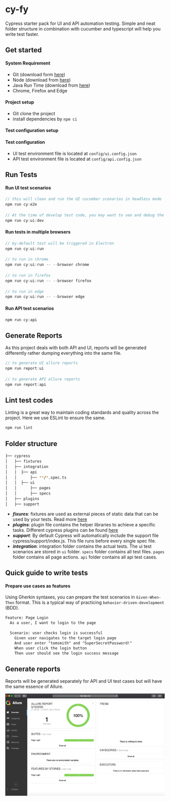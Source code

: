 # cy-fy

Cypress starter pack for UI and API automation testing. Simple and neat folder structure in combination with cucumber and typescript will help you write test faster.

## Get started

#### System Requirement

- Git (download form [here](https://git-scm.com/downloads))
- Node (download from [here](https://nodejs.org/en/download/))
- Java Run Time (download from [here](https://www.oracle.com/in/java/technologies/javase-downloads.html))
- Chrome, Firefox and Edge

#### Project setup

- Git clone the project
- install dependencies by `npm ci`

#### Test configuration setup

#### Test configuration

- UI test environment file is located at `config/ui.config.json`
- API test environment file is located at `config/api.config.json`

## Run Tests

#### Run UI test scenarios

```js
// this will clean and run the UI cucumber scenarios in headless mode
npm run cy:e2e

// At the time of develop test code, you may want to see and debug the execution
npm run cy:ui:dev
```

#### Run tests in multiple browsers

```js
// by-default test will be triggered in Electron
npm run cy:ui:run

// to run in chrome
npm run cy:ui:run -- --browser chrome

// to run in firefox
npm run cy:ui:run -- --browser firefox

// to run in edge
npm run cy:ui:run -- --browser edge
```

#### Run API test scenarios

```js
npm run cy:api
```

## Generate Reports

As this project deals with both API and UI, reports will be generated differently rather dumping everything into the same file.

```js
// to generate UI allure reports
npm run report:ui

// to generate API allure reports
npm run report:api
```

## Lint test codes

Linting is a great way to maintain coding standards and quality across the project. Here we use ESLint to ensure the same.

```js
npm run lint
```

## Folder structure

```bash
├── cypress
│   ├── fixtures
│   ├── integration
│   │  ├── api
│   │      ├── **/*.spec.ts
│   │  ├── ui
│   │      ├── pages
│   │      ├── specs
│   ├── plugins
│   ├── support
```

- _**fixures**_: fixtures are used as external pieces of static data that can be used by your tests. Read more [here](https://docs.cypress.io/guides/core-concepts/writing-and-organizing-tests.html#Fixture-Files)
- _**plugins**_: plugin file contains the helper libraries to achieve a specific tasks. Different cypress plugins can be found [here](https://docs.cypress.io/plugins/index.html)
- _**support**_: By default Cypress will automatically include the support file cypress/support/index.js. This file runs before every single spec file.
- _**integration**_: integration folder contains the actual tests. The ui test scenarios are stored in `ui` folder. `specs` folder contains all test files. `pages` folder contains all page actions. `api` folder contains all api test cases.

## Quick guide to write tests

#### Prepare use cases as features

Using Gherkin syntaxes, you can prepare the test scenarios in `Given-When-Then` format. This is a typical way of practicing `behavior-driven-development` (BDD).

```feature
Feature: Page Login
  As a user, I want to login to the page

  Scenario: user checks login is successful
    Given user navigates to the target login page
    And user enter "tomsmith" and "SuperSecretPassword!"
    When user click the login button
    Then user should see the login success message
```

## Generate reports

Reports will be generated separately for API and UI test cases but will have the same essence of Allure.

![allure-report](./docs/allure-report.png)
